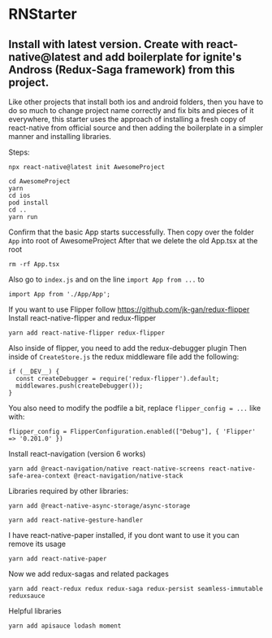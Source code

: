 # RNStarter
## Install with latest version. Create with react-native@latest and add boilerplate for ignite's Andross (Redux-Saga framework) from this project.

Like other projects that install both ios and android folders, then you have to do so much to change project name correctly and fix bits and pieces of it everywhere, this starter uses the approach of installing a fresh copy of react-native from official source and then adding the boilerplate in a simpler manner and installing libraries. 

Steps:

`npx react-native@latest init AwesomeProject`
```
cd AwesomeProject
yarn
cd ios
pod install
cd ..
yarn run
```

Confirm that the basic App starts successfully. Then copy over the folder `App` into root of AwesomeProject
After that we delete the old App.tsx at the root

`rm -rf App.tsx`

Also go to `index.js` and on the line `import App from ...` to

`import App from './App/App';`

If you want to use Flipper follow https://github.com/jk-gan/redux-flipper
Install react-native-flipper and redux-flipper

`yarn add react-native-flipper redux-flipper`

Also inside of flipper, you need to add the redux-debugger plugin
Then inside of `CreateStore.js` the redux middleware file add the following:
```
if (__DEV__) {
  const createDebugger = require('redux-flipper').default;
  middlewares.push(createDebugger());
}
```
You also need to modify the podfile a bit, replace `flipper_config = ...` like with:

`flipper_config = FlipperConfiguration.enabled(["Debug"], { 'Flipper' => '0.201.0' })`

Install react-navigation (version 6 works)

`yarn add @react-navigation/native react-native-screens react-native-safe-area-context @react-navigation/native-stack`

Libraries required by other libraries:

`yarn add @react-native-async-storage/async-storage`

`yarn add react-native-gesture-handler`

I have react-native-paper installed, if you dont want to use it you can remove its usage 

`yarn add react-native-paper`

Now we add redux-sagas and related packages

`yarn add react-redux redux redux-saga redux-persist seamless-immutable reduxsauce`

Helpful libraries

`yarn add apisauce lodash moment`


